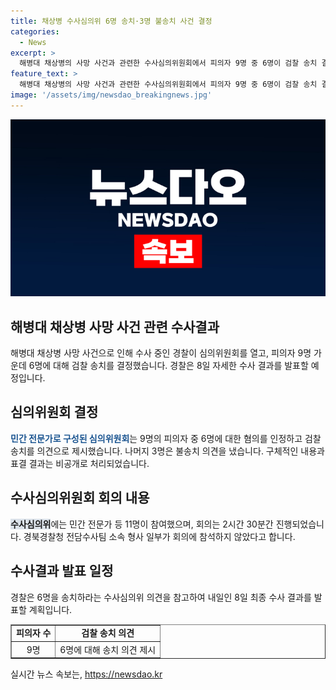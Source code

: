 ```yaml
---
title: 채상병 수사심의위 6명 송치·3명 불송치 사건 결정
categories:
  - News
excerpt: >
  해병대 채상병의 사망 사건과 관련한 수사심의위원회에서 피의자 9명 중 6명이 검찰 송치 결정을 받았습니다. 나머지 3명은 불송치 결정을 받았으며, 구체적인 내용과 표결 결과는 비공개되었습니다. 이들 결정은 11명으로 구성된 민간 전문가 등이 참여한 2시간 30분간의 회의를 통해 이뤄졌습니다. 경찰은 수사심의위의 의견을 참고하여 오는 8일 최종 수사 결과를 발표할 예정입니다.
feature_text: >
  해병대 채상병의 사망 사건과 관련한 수사심의위원회에서 피의자 9명 중 6명이 검찰 송치 결정을 받았습니다. 나머지 3명은 불송치 결정을 받았으며, 구체적인 내용과 표결 결과는 비공개되었습니다. 이들 결정은 11명으로 구성된 민간 전문가 등이 참여한 2시간 30분간의 회의를 통해 이뤄졌습니다. 경찰은 수사심의위의 의견을 참고하여 오는 8일 최종 수사 결과를 발표할 예정입니다.
image: '/assets/img/newsdao_breakingnews.jpg'
---
```


<p><img src="/assets/img/newsdao_breakingnews.jpg" alt="ontimetimes 속보" /></p>

<h2 data-ke-size="size26">해병대 채상병 사망 사건 관련 수사결과</h2>

<p data-ke-size="size16">해병대 채상병 사망 사건으로 인해 수사 중인 경찰이 심의위원회를 열고, 피의자 9명 가운데 6명에 대해 검찰 송치를 결정했습니다. 경찰은 8일 자세한 수사 결과를 발표할 예정입니다.</p>

<h2 data-ke-size="size26">심의위원회 결정</h2>

<p data-ke-size="size16"><b><span style="color: #1a5490;">민간 전문가로 구성된 심의위원회</span></b>는 9명의 피의자 중 6명에 대한 혐의를 인정하고 검찰 송치를 의견으로 제시했습니다. 나머지 3명은 불송치 의견을 냈습니다. 구체적인 내용과 표결 결과는 비공개로 처리되었습니다.</p>

<h2 data-ke-size="size26">수사심의위원회 회의 내용</h2>

<p data-ke-size="size16"><b><span style="background-color: #21538527;">수사심의위</span></b>에는 민간 전문가 등 11명이 참여했으며, 회의는 2시간 30분간 진행되었습니다. 경북경찰청 전담수사팀 소속 형사 일부가 회의에 참석하지 않았다고 합니다.</p>

<h2 data-ke-size="size26">수사결과 발표 일정</h2>

<p data-ke-size="size16">경찰은 6명을 송치하라는 수사심의위 의견을 참고하여 내일인 8일 최종 수사 결과를 발표할 계획입니다.</p>

<table border="1" style="width: 100%;">
<tbody>
<tr>
<td style="text-align: center; height: 17px;"><b>피의자 수</b></td>
<td style="text-align: center; height: 17px;"><b>검찰 송치 의견</b></td>
</tr>
<tr>
<td style="text-align: center; height: 17px;">9명</td>
<td style="text-align: center; height: 17px;">6명에 대해 송치 의견 제시</td>
</tr>
</tbody>
</table>
실시간 뉴스 속보는, <a href="https://newsdao.kr" rel="dofollow">https://newsdao.kr</a>


